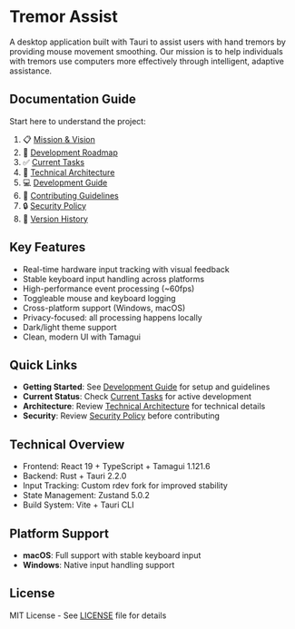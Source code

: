 # Tremor Assist

A desktop application built with Tauri to assist users with hand tremors by providing mouse movement smoothing. Our mission is to help individuals with tremors use computers more effectively through intelligent, adaptive assistance.

## Documentation Guide
Start here to understand the project:
1. 📋 [Mission & Vision](./.notes/MISSION.md)
2. 🚀 [Development Roadmap](./.notes/MILESTONES.md)
3. ✅ [Current Tasks](./.notes/TASKS.md)
4. 🔧 [Technical Architecture](./.notes/ARCHITECTURE.md)
5. 💻 [Development Guide](./.notes/DEVELOPMENT.md)
6. 👥 [Contributing Guidelines](./.notes/CONTRIBUTING.md)
7. 🔒 [Security Policy](./.notes/SECURITY.md)
8. 📝 [Version History](./CHANGELOG.md)

## Key Features
- Real-time hardware input tracking with visual feedback
- Stable keyboard input handling across platforms
- High-performance event processing (~60fps)
- Toggleable mouse and keyboard logging
- Cross-platform support (Windows, macOS)
- Privacy-focused: all processing happens locally
- Dark/light theme support
- Clean, modern UI with Tamagui

## Quick Links
- **Getting Started**: See [Development Guide](./.notes/DEVELOPMENT.md) for setup and guidelines
- **Current Status**: Check [Current Tasks](./.notes/TASKS.md) for active development
- **Architecture**: Review [Technical Architecture](./.notes/ARCHITECTURE.md) for technical details
- **Security**: Review [Security Policy](./.notes/SECURITY.md) before contributing

## Technical Overview
- Frontend: React 19 + TypeScript + Tamagui 1.121.6
- Backend: Rust + Tauri 2.2.0
- Input Tracking: Custom rdev fork for improved stability
- State Management: Zustand 5.0.2
- Build System: Vite + Tauri CLI

## Platform Support
- **macOS**: Full support with stable keyboard input
- **Windows**: Native input handling support

## License
MIT License - See [LICENSE](./LICENSE) file for details
